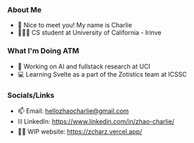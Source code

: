 ### About Me
- 🌊 Nice to meet you! My name is Charlie
- 👨🏼‍💻 CS student at University of California - Irinve

### What I'm Doing ATM
- 🤖 Working on AI and fullstack research at UCI
- 💻 Learning Svelte as a part of the Zotistics team at ICSSC

### Socials/Links
- 📫 Email: hellozhaocharlie@gmail.com
- ⛓️ LinkedIn: https://www.linkedin.com/in/zhao-charlie/
- 👷🏼 WIP website: https://zcharz.vercel.app/


<!--
**zcharz/zcharz** is a ✨ _special_ ✨ repository because its `README.md` (this file) appears on your GitHub profile.

Here are some ideas to get you started:

- 🔭 I’m currently working on ...
- 🌱 I’m currently learning ...
- 👯 I’m looking to collaborate on ...
- 🤔 I’m looking for help with ...
- 💬 Ask me about ...
- 📫 How to reach me: ...
- 😄 Pronouns: ...
- ⚡ Fun fact: ...
-->
